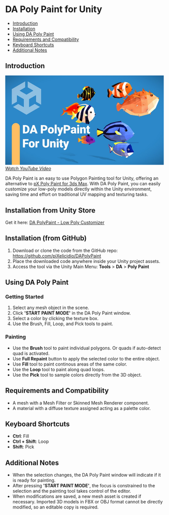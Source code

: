 # DA Poly Paint for Unity

- [Introduction](#introduction)
- [Installation](#installation)
- [Using DA Poly Paint](#using-da-poly-paint)
- [Requirements and Compatibility](#requirements-and-compatibility)
- [Keyboard Shortcuts](#keyboard-shortcuts)
- [Additional Notes](#additional-notes)

## Introduction <a name="introduction"></a>

[![Youtube Video](docs~/youtubeThumbnail.jpg)*Watch YouTube Video*](https://www.youtube.com/watch?v=wEDbnaEky0Y)

DA Poly Paint is an easy to use Polygon Painting tool for Unity, offering an alternative to [pX Poly Paint for 3ds Max](https://github.com/piXelicidio/pxMaxScript/tree/master/PolyPainter). With DA Poly Paint, you can easily customize your low-poly models directly within the Unity environment, saving time and effort on traditional UV mapping and texturing tasks.

## Installation from Unity Store

Get it here: [DA PolyPaint - Low Poly Customizer](https://assetstore.unity.com/packages/tools/painting/da-polypaint-low-poly-customizer-251157)

## Installation (from GitHub) <a name="installation"></a>

1. Download or clone the code from the GitHub repo: https://github.com/piXelicidio/DAPolyPaint
2. Place the downloaded code anywhere inside your Unity project assets.
3. Access the tool via the Unity Main Menu: **Tools** > **DA** > **Poly Paint**

## Using DA Poly Paint <a name="using-da-poly-paint"></a>
### Getting Started
1. Select any mesh object in the scene.
2. Click **'START PAINT MODE'** in the DA Poly Paint window.
3. Select a color by clicking the texture box.
4. Use the Brush, Fill, Loop, and Pick tools to paint.

### Painting
- Use the **Brush** tool to paint individual polygons. Or quads if auto-detect quad is activated.
- Use **Full Repaint** button to apply the selected color to the entire object.
- Use **Fill** tool to paint continous areas of the same color.
- Use the **Loop** tool to paint along quad loops.
- Use the **Pick** tool to sample colors directly from the 3D object.

## Requirements and Compatibility <a name="requirements-and-compatibility"></a>
- A mesh with a Mesh Filter or Skinned Mesh Renderer component.
- A material with a diffuse texture assigned acting as a palette color.

## Keyboard Shortcuts <a name="keyboard-shortcuts"></a>
- **Ctrl**: Fill
- **Ctrl + Shift**: Loop
- **Shift**: Pick

## Additional Notes <a name="additional-notes"></a>
- When the selection changes, the DA Poly Paint window will indicate if it is ready for painting.
- After pressing **'START PAINT MODE'**, the focus is constrained to the selection and the painting tool takes control of the editor.
- When modifications are saved, a new mesh asset is created if necessary. Imported 3D models in FBX or OBJ format cannot be directly modified, so an editable copy is required.
